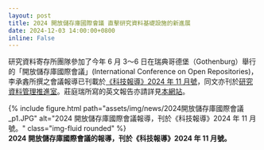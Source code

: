 ```yaml
---
layout: post
title: 2024 開放儲存庫國際會議 直擊研究資料基礎設施的新進展
date: 2024-12-03 14:00:00+0800
inline: False
---
```


研究資料寄存所團隊參加了今年 6 月 3～6 日在瑞典哥德堡（Gothenburg）舉行的「開放儲存庫國際會議」(International Conference on Open Repositories)，李承錱所撰之會議報導已刊載於[《科技報導》2024 年 11 月號](https://www.scimonth.com.tw/archives/11184)，同文亦刊於[研究資料管理推進室](https://rdm.depositar.io/zh_TW/news/20241114-OR2024)。莊庭瑞所寫的英文報告亦請詳見[本網站](https://lab.depositar.io/news/241203_1/)。

<div class="row">
    <div class="col-sm mt-3 mt-md-0">
        {% include figure.html path="assets/img/news/2024開放儲存庫國際會議_p1.JPG" alt="2024 開放儲存庫國際會議報導，刊於《科技報導》2024 年 11 月號。" class="img-fluid rounded" %}
    </div>
</div>
<div class="caption">
    <b>2024 開放儲存庫國際會議的報導，刊於《科技報導》2024 年 11 月號。</b>
</div>
